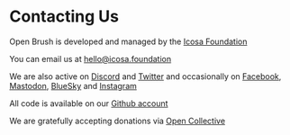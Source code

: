 # Contacting Us

Open Brush is developed and managed by the [Icosa Foundation](http://icosa.foundation/)

You can email us at [hello@icosa.foundation](mailto:hello@icosa.foundation)

We are also active on [Discord](https://discord.com/invite/W7NCEYnEfy) and [Twitter](https://twitter.com/openbrushapp) and occasionally on [Facebook](https://www.facebook.com/OpenBrush/), [Mastodon](https://mastodon.gamedev.place/@openbrushapp), [BlueSky](https://bsky.app/profile/openbrushapp.bsky.social) and [Instagram](https://www.instagram.com/openbrushapp/)

All code is available on our [Github account](https://github.com/icosa-foundation/)

We are gratefully accepting donations via [Open Collective](https://opencollective.com/icosa)
